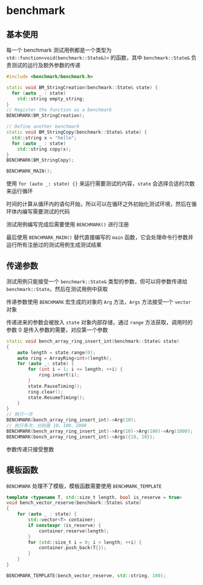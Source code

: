 # benchmark

## 基本使用

每一个 benchmark 测试用例都是一个类型为 `std::function<void(benchmark::State&)>` 的函数，其中 `benchmark::State&` 负责测试的运行及额外参数的传递

```cpp
#include <benchmark/benchmark.h>

static void BM_StringCreation(benchmark::State& state) {
  for (auto _ : state)
    std::string empty_string;
}
// Register the function as a benchmark
BENCHMARK(BM_StringCreation);

// Define another benchmark
static void BM_StringCopy(benchmark::State& state) {
  std::string x = "hello";
  for (auto _ : state)
    std::string copy(x);
}
BENCHMARK(BM_StringCopy);

BENCHMARK_MAIN();
```

使用 `for (auto _: state) {}` 来运行需要测试的内容，`state` 会选择合适的次数来运行循环

时间的计算从循环内的语句开始，所以可以在循环之外初始化测试环境，然后在循环体内编写需要测试的代码

测试用例编写完成后需要使用 `BENCHMARK()` 进行注册

最后使用 `BENCHMARK_MAIN()` 替代直接编写的 `main` 函数，它会处理命令行参数并运行所有注册过的测试用例生成测试结果

## 传递参数

测试用例只能接受一个 `benchmark::State&` 类型的参数，但可以将参数传递给 `benchmark::State`，然后在测试用例中获取

传递参数使用 `BENCHMARK` 宏生成的对象的 `Arg` 方法，`Args` 方法接受一个 `vector` 对象

传递进来的参数会被放入 `state` 对象内部存储，通过 `range` 方法获取，调用时的参数 0 是传入参数的需要，对应第一个参数

```cpp
static void bench_array_ring_insert_int(benchmark::State& state)
{
    auto length = state.range(0);
    auto ring = ArrayRing<int>(length);
    for (auto _: state) {
        for (int i = 1; i <= length; ++i) {
            ring.insert(i);
        }
        state.PauseTiming();
        ring.clear();
        state.ResumeTiming();
    }
}
// 执行一次
BENCHMARK(bench_array_ring_insert_int)->Arg(10);
// 执行多次，分别是 10、100、1000
BENCHMARK(bench_array_ring_insert_int)->Arg(10)->Arg(100)->Arg(1000);
BENCHMARK(bench_array_ring_insert_int)->Args({10, 10});
```

参数传递只接受整数

## 模板函数

`BENCHMARK` 处理不了模板，模板函数需要使用 `BENCHMARK_TEMPLATE`

```cpp
template <typename T, std::size_t length, bool is_reserve = true>
void bench_vector_reserve(benchmark::State& state)
{
	for (auto _ : state) {
		std::vector<T> container;
		if constexpr (is_reserve) {
			container.reserve(length);
		}
		for (std::size_t i = 0; i < length; ++i) {
			container.push_back(T{});
		}
	}
}

BENCHMARK_TEMPLATE(bench_vector_reserve, std::string, 100);
```




